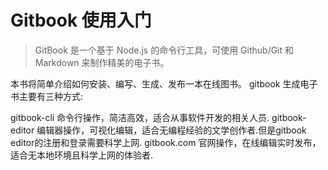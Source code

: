 # Gitbook 使用入门

> GitBook 是一个基于 Node.js 的命令行工具，可使用 Github/Git 和 Markdown 来制作精美的电子书。

本书将简单介绍如何安装、编写、生成、发布一本在线图书。
gitbook 生成电子书主要有三种方式:

gitbook-cli 命令行操作，简洁高效，适合从事软件开发的相关人员.
gitbook-editor 编辑器操作，可视化编辑，适合无编程经验的文学创作者.但是gitbook editor的注册和登录需要科学上网.
gitbook.com 官网操作，在线编辑实时发布，适合无本地环境且科学上网的体验者.
